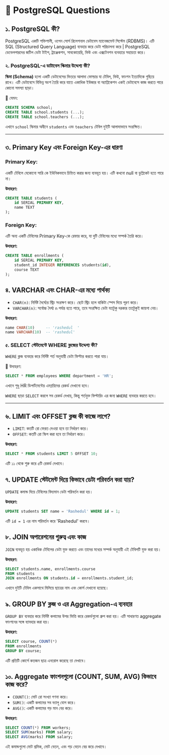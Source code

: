 # 📘 PostgreSQL Questions 

## ১. PostgreSQL কী?
PostgreSQL একটি শক্তিশালী, ওপেন সোর্স রিলেশনাল ডেটাবেস ম্যানেজমেন্ট সিস্টেম (RDBMS)। এটি SQL (Structured Query Language) ব্যবহার করে ডেটা পরিচালনা করে | PostgreSQL ডেভেলপারদের জটিল ডেটা টাইপ, ট্রাঞ্জেকশন, সাবকোয়েরি, ভিউ এবং এক্সটেনশন ব্যবহারে সহায়তা করে।

### ২. PostgreSQL-এ ডাটাবেস স্কিমার উদ্দেশ্য কী?

**স্কিমা (Schema)** হলো একটি ডেটাবেসের ভিতরে আলাদা ফোল্ডার যা টেবিল, ভিউ, ফাংশন ইত্যাদিকে গুছিয়ে রাখে। এটি ডেটাবেসে বিভিন্ন অংশ তৈরি করে যাতে একাধিক ইউজার বা অ্যাপ্লিকেশন একই ডেটাবেসে কাজ করতে পারে কোনো সমস্যা ছাড়া।

🔸 যেমন:

```sql
CREATE SCHEMA school;
CREATE TABLE school.students (...);
CREATE TABLE school.teachers (...);
```

এখানে `school` স্কিমার অধীনে `students` এবং `teachers` টেবিল দুইটি আলাদাভাবে সংরক্ষিত।

---

## ৩. Primary Key এবং Foreign Key-এর ধারণা

### Primary Key:
একটি টেবিলে যেকোনো সারি কে ইউনিকভাবে চিহ্নিত করার জন্য ব্যবহৃত হয়। এটি কখনো null বা ডুপ্লিকেট হতে পারে না।

**উদাহরণ:**
```sql
CREATE TABLE students (
    id SERIAL PRIMARY KEY,
    name TEXT
);
```

### Foreign Key:
এটি অন্য একটি টেবিলের Primary Key-কে রেফার করে, যা দুটি টেবিলের মধ্যে সম্পর্ক তৈরি করে।

**উদাহরণ:**
```sql
CREATE TABLE enrollments (
    id SERIAL PRIMARY KEY,
    student_id INTEGER REFERENCES students(id),
    course TEXT
);
```

## ৪. VARCHAR এবং CHAR-এর মধ্যে পার্থক্য

- `CHAR(n)`: নির্দিষ্ট দৈর্ঘ্যের স্ট্রিং সংরক্ষণ করে। ছোট স্ট্রিং হলে বাকিটা স্পেস দিয়ে পূরণ করে।
- `VARCHAR(n)`: সর্বোচ্চ দৈর্ঘ্য `n` পর্যন্ত হতে পারে, তবে সংরক্ষিত ডেটা যতটুকু দরকার ততটুকুই জায়গা নেয়।

**উদাহরণ:**
```sql
name CHAR(10)     -- 'rashedul  '
name VARCHAR(10)  -- 'rashedul'
```

### ৫. SELECT স্টেটমেন্টে WHERE ক্লজের উদ্দেশ্য কী?

`WHERE` ক্লজ ব্যবহার করে নির্দিষ্ট শর্ত অনুযায়ী ডেটা ফিল্টার করতে পারা যায়।

🔹 উদাহরণ:

```sql
SELECT * FROM employees WHERE department = 'HR';
```

এখানে শুধু HR ডিপার্টমেন্টের এমপ্লয়িদের রেকর্ড দেখানো হবে।

`WHERE` ছাড়া `SELECT` করলে সব রেকর্ড দেখায়, কিন্তু শর্তযুক্ত ফিল্টারিং এর জন্য `WHERE` ব্যবহার করতে হবে।

---

## ৬. LIMIT এবং OFFSET ক্লজ কী কাজে লাগে?
- `LIMIT`: কতটি রো ফেরত দেওয়া হবে তা নির্ধারণ করে।
- `OFFSET`: কতটি রো স্কিপ করা হবে তা নির্ধারণ করে।

**উদাহরণ:**
```sql
SELECT * FROM students LIMIT 5 OFFSET 10;
```
এটি ১১ থেকে শুরু করে ৫টি রেকর্ড দেখাবে।

## ৭. UPDATE স্টেটমেন্ট দিয়ে কিভাবে ডেটা পরিবর্তন করা যায়?
`UPDATE` কমান্ড দিয়ে টেবিলের বিদ্যমান ডেটা পরিবর্তন করা হয়।

**উদাহরণ:**
```sql
UPDATE students SET name = 'Rashedul' WHERE id = 1;
```
এটি `id = 1` এর নাম পরিবর্তন করে 'Rashedul' করবে।

## ৮. JOIN অপারেশনের গুরুত্ব এবং কাজ
`JOIN` ব্যবহৃত হয় একাধিক টেবিলের ডেটা যুক্ত করতে এবং তাদের মধ্যের সম্পর্ক অনুযায়ী এই টেবিলটি যুক্ত করা হয়।

**উদাহরণ:**
```sql
SELECT students.name, enrollments.course
FROM students
JOIN enrollments ON students.id = enrollments.student_id;
```
এখানে দুইটি টেবিল একসাথে মিলিয়ে ছাত্রের নাম এবং কোর্স দেখানো হয়েছে।

## ৯. GROUP BY ক্লজ ও এর Aggregation-এ ব্যবহার
`GROUP BY` ব্যবহার করে নির্দিষ্ট কলামের উপর ভিত্তি করে রেকর্ডগুলো গ্রুপ করা হয়। এটি সাধারণত aggregate ফাংশনের সঙ্গে ব্যাবহার করা হয়।

**উদাহরণ:**
```sql
SELECT course, COUNT(*)
FROM enrollments
GROUP BY course;
```
এটি প্রতিটি কোর্সে কতজন ছাত্র এনরোল করেছে তা দেখাবে।

## ১০. Aggregate ফাংশনগুলো (COUNT, SUM, AVG) কিভাবে কাজ করে?

- `COUNT()`: মোট রো সংখ্যা গণনা করে।
- `SUM()`: একটি কলামের সব ভ্যালু যোগ করে।
- `AVG()`: একটি কলামের গড় মান বের করে।

**উদাহরণ:**
```sql
SELECT COUNT(*) FROM workers;
SELECT SUM(marks) FROM salary;
SELECT AVG(marks) FROM salary;
```
এই কমান্ডগুলো মোট শ্রমিক, মোট বেতন, এবং গড় বেতন বের করে দেখাবে।
